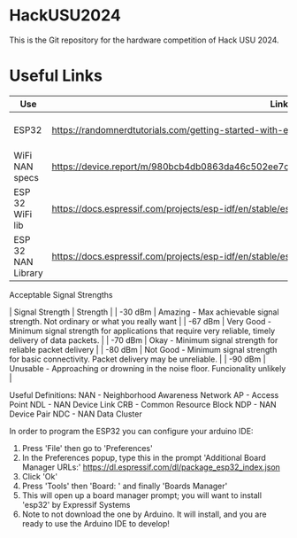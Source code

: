 # HackUSU2024
This is the Git repository for the hardware competition of Hack USU 2024.

# Useful Links

| Use | Link | Note |
|----------|----------|----------|
| ESP32   | https://randomnerdtutorials.com/getting-started-with-esp32/   | How to program the esp32   |
| WiFi NAN specs   | https://device.report/m/980bcb4db0863da46c502ee7c16a63f7606467778fe73fac7ffabcd3cfa5d207.pdf   | Nan Specification   |
|  ESP 32 WiFi lib  |  https://docs.espressif.com/projects/esp-idf/en/stable/esp32/api-reference/network/esp_wifi.html  | General library for WiFi with esp32 |
| ESP 32 NAN Library   | https://docs.espressif.com/projects/esp-idf/en/stable/esp32/api-reference/network/esp_nan.html   | ESP32 Specific docs  |

Acceptable Signal Strengths

| Signal Strength | Strength |
| -30 dBm | Amazing - Max achievable signal strength. Not ordinary or what you really want |
| -67 dBm | Very Good - Minimum signal strength for applications that require very reliable, timely delivery of data packets. |
| -70 dBm | Okay - Minimum signal strength for reliable packet delivery |
| -80 dBm | Not Good - Minimum signal strength for basic connectivity. Packet delivery may be unreliable. |
| -90 dBm | Unusable - Approaching or drowning in the noise floor. Funcionality unlikely |

Useful Definitions:
NAN - Neighborhood Awareness Network
AP - Access Point
NDL - NAN Device Link
CRB - Common Resource Block
NDP - NAN Device Pair
NDC - NAN Data Cluster



In order to program the ESP32 you can configure your arduino IDE:
1. Press 'File' then go to 'Preferences'
2. In the Preferences popup, type this in the prompt 'Additional Board Manager URLs:'
    https://dl.espressif.com/dl/package_esp32_index.json
3. Click 'Ok'
4. Press 'Tools' then 'Board: ' and finally 'Boards Manager'
5. This will open up a board manager prompt; you will want to install 'esp32' by Expressif Systems
6. Note to not download the one by Arduino. It will install, and you are ready to use the Arduino IDE to develop!

